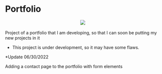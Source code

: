 # Portfolio

<div align="center">
  <img src="https://user-images.githubusercontent.com/99143713/176572794-e6e4ea97-db2d-4e74-acb9-fa0d1af10ceb.PNG">
</div>
<br>
Project of a portfolio that I am developing, so that I can soon be putting my new projects in it

* This project is under development, so it may have some flaws.

*Update 06/30/2022

Adding a contact page to the portfolio with form elements
